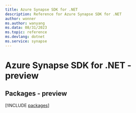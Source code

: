 ```yaml
---
title: Azure Synapse SDK for .NET
description: Reference for Azure Synapse SDK for .NET
author: wonner
ms.author: wanyang
ms.data: 08/31/2023
ms.topic: reference
ms.devlang: dotnet
ms.service: synapse
---
```

# Azure Synapse SDK for .NET - preview
## Packages - preview
[!INCLUDE [packages](synapse-index.md)]